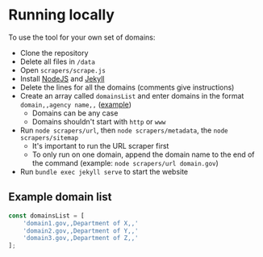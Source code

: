 # Running locally

To use the tool for your own set of domains:
- Clone the repository
- Delete all files in `/data`
- Open `scrapers/scrape.js`
- Install [NodeJS](https://nodejs.org/en/download/current) and [Jekyll](https://jekyllrb.com/docs/)
- Delete the lines for all the domains (comments give instructions)
- Create an array called `domainsList` and enter domains in the format `domain,,agency name,,` ([example](#example-domain-list))
    - Domains can be any case
    - Domains shouldn't start with `http` or `www`
- Run `node scrapers/url`, then `node scrapers/metadata`, the `node scrapers/sitemap` 
    - It's important to run the URL scraper first
    - To only run on one domain, append the domain name to the end of the command (example: `node scrapers/url domain.gov`)
- Run `bundle exec jekyll serve` to start the website

## Example domain list

```javascript
const domainsList = [
    'domain1.gov,,Department of X,,'
    'domain2.gov,,Department of Y,,'
    'domain3.gov,,Department of Z,,'
];
```